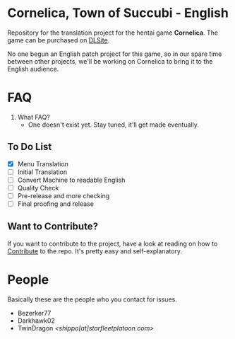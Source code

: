# Cornelica, Town of Succubi - English

Repository for the translation project for the hentai game **Cornelica**. The game can be purchased on [DLSite](http://www.dlsite.com/ecchi-eng/work/=/product_id/RE211399.html).

No one begun an English patch project for this game, so in our spare time between other projects, we'll be working on Cornelica to bring it to the English audience.

# FAQ

1. What FAQ?
    * One doesn't exist yet. Stay tuned, it'll get made eventually.

## To Do List

- [x] Menu Translation
- [ ] Initial Translation
- [ ] Convert Machine to readable English
- [ ] Quality Check
- [ ] Pre-release and more checking
- [ ] Final proofing and release

## Want to Contribute?

If you want to contribute to the project, have a look at reading on how to [Contribute](https://github.com/TwinDragon/cornelica-translation/blob/master/CONTRIBUTING.md) to the repo. It's pretty easy and self-explanatory.

# People

Basically these are the people who you contact for issues.

* Bezerker77
* Darkhawk02
* TwinDragon *<shippo[at]starfleetplatoon.com>*
